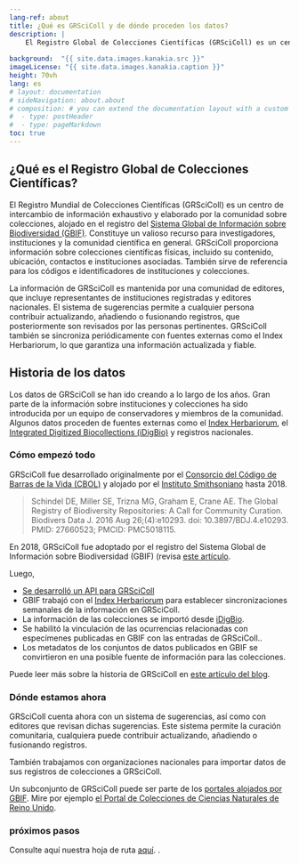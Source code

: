 ```yaml
---
lang-ref: about
title: ¿Qué es GRSciColl y de dónde proceden los datos?
description: |
    El Registro Global de Colecciones Científicas (GRSciColl) es un centro de intercambio de información exhaustivo y comunitario sobre colecciones científicas, que se basa en los esfuerzos previos desarrollados por el Consorcio del Código de Barras de la Vida (CBOL).
    
background:  "{{ site.data.images.kanakia.src }}"
imageLicense: "{{ site.data.images.kanakia.caption }}"
height: 70vh
lang: es
# layout: documentation
# sideNavigation: about.about
# composition: # you can extend the documentation layout with a custom composition
#  - type: postHeader
#  - type: pageMarkdown
toc: true
---
```


## ¿Qué es el Registro Global de Colecciones Científicas?

El Registro Mundial de Colecciones Científicas (GRSciColl) es un centro de intercambio de información exhaustivo y elaborado por la comunidad sobre colecciones, alojado en el registro del [Sistema Global de Información sobre Biodiversidad (GBIF)](https://www.gbif.org). Constituye un valioso recurso para investigadores, instituciones y la comunidad científica en general. GRSciColl proporciona información sobre colecciones científicas físicas, incluido su contenido, ubicación, contactos e instituciones asociadas. También sirve de referencia para los códigos e identificadores de instituciones y colecciones.

La información de GRSciColl es mantenida por una comunidad de editores, que incluye representantes de instituciones registradas y editores nacionales. El sistema de sugerencias permite a cualquier persona contribuir actualizando, añadiendo o fusionando registros, que posteriormente son revisados por las personas pertinentes. GRSciColl también se sincroniza periódicamente con fuentes externas como el Index Herbariorum, lo que garantiza una información actualizada y fiable.

## Historia de los datos

Los datos de GRSciColl se han ido creando a lo largo de los años. Gran parte de la información sobre instituciones y colecciones ha sido introducida por un equipo de conservadores y miembros de la comunidad. Algunos datos proceden de fuentes externas como el [Index Herbariorum](https://sweetgum.nybg.org/science/ih/), el [Integrated Digitized Biocollections (iDigBio)](https://www.idigbio.org) y registros nacionales.

### Cómo empezó todo

GRSciColl fue desarrollado originalmente por el [Consorcio del Código de Barras de la Vida (CBOL)](https://www.gbif.org/participant/287) y alojado por el [Instituto Smithsoniano](https://www.si.edu) hasta 2018.

> Schindel DE, Miller SE, Trizna MG, Graham E, Crane AE. The Global Registry of Biodiversity Repositories: A Call for Community Curation. Biodivers Data J. 2016 Aug 26;(4):e10293. doi: 10.3897/BDJ.4.e10293. PMID: 27660523; PMCID: PMC5018115.

En 2018, GRSciColl fue adoptado por el registro del Sistema Global de Información sobre Biodiversidad (GBIF) (revisa [este artículo](https://www.gbif.org/news/5kyAslpqTVxYqZTwYn1cub/gbif-provides-new-home-for-the-global-registry-of-scientific-collections).

Luego,

* [Se desarrolló un API para GRSciColl](/api)
* GBIF trabajó con el [Index Herbariorum](https://sweetgum.nybg.org/science/ih/) para establecer sincronizaciones semanales de la información en GRSciColl.
* La información de las colecciones se importó desde [iDigBio](https://www.idigbio.org).
* Se habilitó la vinculación de las ocurrencias relacionadas con especímenes publicadas en GBIF con las entradas de GRSciColl..
* Los metadatos de los conjuntos de datos publicados en GBIF se convirtieron en una posible fuente de información para las colecciones.

Puede leer más sobre la historia de GRSciColl en [este artículo del blog](https://data-blog.gbif.org/post/grscicoll-2021/).

###  Dónde estamos ahora

GRSciColl cuenta ahora con un sistema de sugerencias, así como con editores que revisan dichas sugerencias. Este sistema permite la curación comunitaria, cualquiera puede contribuir actualizando, añadiendo o fusionando registros.

También trabajamos con organizaciones nacionales para importar datos de sus registros de colecciones a GRSciColl.

Un subconjunto de GRSciColl puede ser parte de los [portales alojados por GBIF](https://www.gbif.org/hosted-portals). Mire por ejemplo [el Portal de Colecciones de Ciencias Naturales de Reino Unido](https://data.dissco-uk.org).

### próximos pasos

Consulte aquí nuestra hoja de ruta [aquí](https://github.com/gbif/registry/blob/dev/roadmap-grscicoll.md).
.
